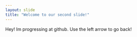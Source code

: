```yaml
---
layout: slide
title: "Welcome to our second slide!"
---
```

Hey! Im progressing at github.
Use the left arrow to go back!
